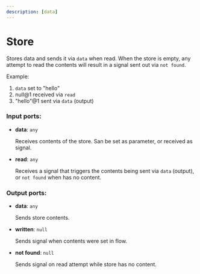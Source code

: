 ```yaml
---
description: [data]
---
```


# Store

Stores data and sends it via `data` when read. When the store is empty, any attempt to read the contents will result in a signal sent out via `not found`.

Example:
1. `data` set to "hello"
2. null@1 received via `read`
3. "hello"@1 sent via `data` (output)

### Input ports:

* __data__: ` any `

    Receives contents of the store. San be set as parameter, or received as signal.


* __read__: ` any `

    Receives a signal that triggers the contents being sent via `data` (output), or `not found` when has no content.

### Output ports:

* __data__: ` any `

    Sends store contents.


* __written__: ` null `

    Sends signal when contents were set in flow.


* __not found__: ` null `

    Sends signal on read attempt while store has no content.

